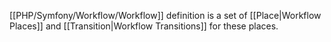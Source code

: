 [[PHP/Symfony/Workflow/Workflow]] definition is a set of [[Place|Workflow Places]] and [[Transition|Workflow Transitions]] for these places.
